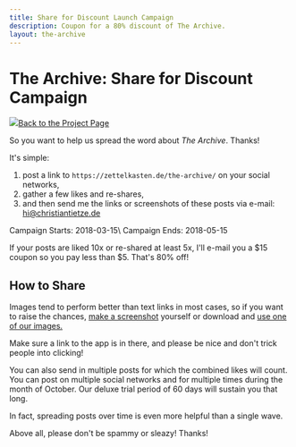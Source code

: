 ```yaml
---
title: Share for Discount Launch Campaign
description: Coupon for a 80% discount of The Archive.
layout: the-archive
---
```


# The Archive: Share for Discount Campaign

<a href="/the-archive/" class="back--link"><img src="/the-archive/img/appicon-sm.png" class="back--image" /><span class="back--text">Back to the Project Page</span></a>

So you want to help us spread the word about _The Archive_. Thanks!

It's simple: 

1. post a link to `https://zettelkasten.de/the-archive/` on your social networks, 
2. gather a few likes and re-shares, 
3. and then send me the links or screenshots of these posts via e-mail: <a href="mailto:&#x68;&#x69;&#x40;&#x63;&#x68;&#x72;&#x69;&#x73;&#x74;&#x69;&#x61;&#x6E;&#x74;&#x69;&#x65;&#x74;&#x7A;&#x65;&#x2E;&#x64;&#x65;">&#x68;&#x69;&#x40;&#x63;&#x68;&#x72;&#x69;&#x73;&#x74;&#x69;&#x61;&#x6E;&#x74;&#x69;&#x65;&#x74;&#x7A;&#x65;&#x2E;&#x64;&#x65;</a>

Campaign Starts: 2018-03-15\\
Campaign Ends: 2018-05-15

If your posts are liked 10x or re-shared at least 5x, I'll e-mail you a $15 coupon so you pay less than $5. That's 80% off!

## How to Share

Images tend to perform better than text links in most cases, so if you want to raise the chances, [make a screenshot][screen] yourself or download and [use one of our images.][imgs]

Make sure a link to the app is in there, and please be nice and don't trick people into clicking!

You can also send in multiple posts for which the combined likes will count. You can post on multiple social networks and for multiple times during the month of October. Our deluxe trial period of 60 days will sustain you that long.

In fact, spreading posts over time is even more helpful than a single wave. 

Above all, please don't be spammy or sleazy! Thanks!

[screen]: https://support.apple.com/en-us/HT201361
[imgs]: /the-archive/presskit/
